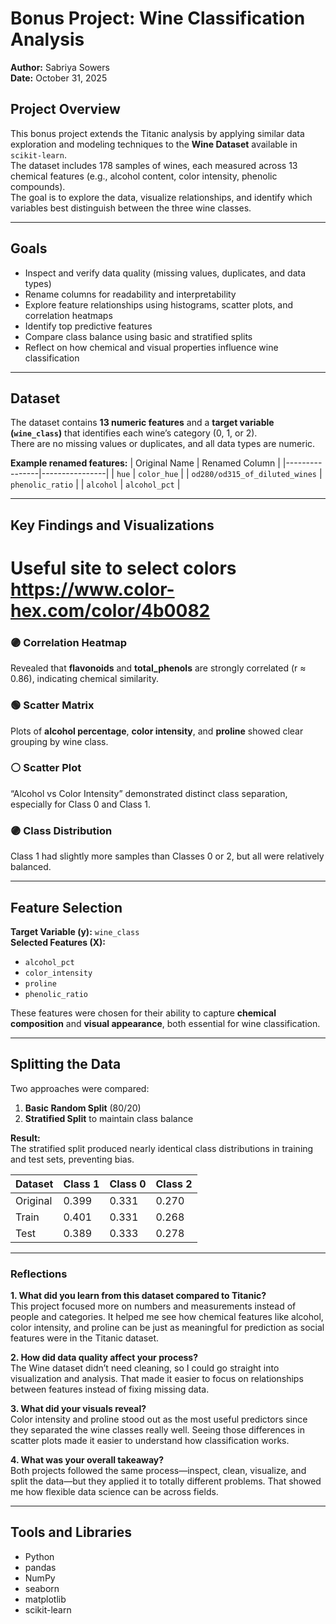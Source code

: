 # Bonus Project: Wine Classification Analysis

**Author:** Sabriya Sowers  
**Date:** October 31, 2025  

## Project Overview
This bonus project extends the Titanic analysis by applying similar data exploration and modeling techniques to the **Wine Dataset** available in `scikit-learn`.  
The dataset includes 178 samples of wines, each measured across 13 chemical features (e.g., alcohol content, color intensity, phenolic compounds).  
The goal is to explore the data, visualize relationships, and identify which variables best distinguish between the three wine classes.

---

## Goals
- Inspect and verify data quality (missing values, duplicates, and data types)  
- Rename columns for readability and interpretability  
- Explore feature relationships using histograms, scatter plots, and correlation heatmaps  
- Identify top predictive features  
- Compare class balance using basic and stratified splits  
- Reflect on how chemical and visual properties influence wine classification

---

## Dataset
The dataset contains **13 numeric features** and a **target variable (`wine_class`)** that identifies each wine’s category (0, 1, or 2).  
There are no missing values or duplicates, and all data types are numeric.

**Example renamed features:**
| Original Name | Renamed Column |
|----------------|----------------|
| `hue` | `color_hue` |
| `od280/od315_of_diluted_wines` | `phenolic_ratio` |
| `alcohol` | `alcohol_pct` |

---

## Key Findings and Visualizations

# Useful site to select colors https://www.color-hex.com/color/4b0082

### 🟣 Correlation Heatmap
Revealed that **flavonoids** and **total_phenols** are strongly correlated (r ≈ 0.86), indicating chemical similarity.

### 🟢 Scatter Matrix
Plots of **alcohol percentage**, **color intensity**, and **proline** showed clear grouping by wine class.

### ⚪ Scatter Plot
“Alcohol vs Color Intensity” demonstrated distinct class separation, especially for Class 0 and Class 1.

### 🟣 Class Distribution
Class 1 had slightly more samples than Classes 0 or 2, but all were relatively balanced.

---

## Feature Selection
**Target Variable (y):** `wine_class`  
**Selected Features (X):**
- `alcohol_pct`  
- `color_intensity`  
- `proline`  
- `phenolic_ratio`

These features were chosen for their ability to capture **chemical composition** and **visual appearance**, both essential for wine classification.

---

## Splitting the Data
Two approaches were compared:
1. **Basic Random Split** (80/20)
2. **Stratified Split** to maintain class balance

**Result:**  
The stratified split produced nearly identical class distributions in training and test sets, preventing bias.

| Dataset | Class 1 | Class 0 | Class 2 |
|----------|----------|----------|----------|
| Original | 0.399 | 0.331 | 0.270 |
| Train    | 0.401 | 0.331 | 0.268 |
| Test     | 0.389 | 0.333 | 0.278 |

---

### Reflections

**1. What did you learn from this dataset compared to Titanic?**  
This project focused more on numbers and measurements instead of people and categories. It helped me see how chemical features like alcohol, color intensity, and proline can be just as meaningful for prediction as social features were in the Titanic dataset.  

**2. How did data quality affect your process?**  
The Wine dataset didn’t need cleaning, so I could go straight into visualization and analysis. That made it easier to focus on relationships between features instead of fixing missing data.  

**3. What did your visuals reveal?**  
Color intensity and proline stood out as the most useful predictors since they separated the wine classes really well. Seeing those differences in scatter plots made it easier to understand how classification works.  

**4. What was your overall takeaway?**  
Both projects followed the same process—inspect, clean, visualize, and split the data—but they applied it to totally different problems. That showed me how flexible data science can be across fields.

---

## Tools and Libraries
- Python  
- pandas  
- NumPy  
- seaborn  
- matplotlib  
- scikit-learn  